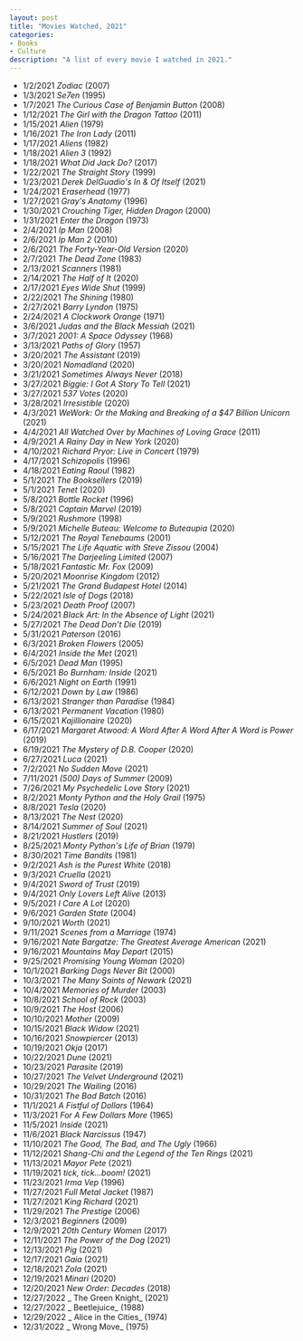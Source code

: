 ```yaml
---
layout: post
title: "Movies Watched, 2021"
categories:
- Books
- Culture
description: "A list of every movie I watched in 2021."
---
```


* 1/2/2021 _Zodiac_ (2007)
* 1/3/2021 _Se7en_ (1995)
* 1/7/2021 _The Curious Case of Benjamin Button_ (2008)
* 1/12/2021 _The Girl with the Dragon Tattoo_ (2011)
* 1/15/2021 _Alien_ (1979)
* 1/16/2021 _The Iron Lady_ (2011)
* 1/17/2021 _Aliens_ (1982)
* 1/18/2021 _Alien 3_ (1992)
* 1/18/2021 _What Did Jack Do?_ (2017)
* 1/22/2021 _The Straight Story_ (1999)
* 1/23/2021 _Derek DelGuadio's In & Of Itself_ (2021)
* 1/24/2021 _Eraserhead_ (1977)
* 1/27/2021 _Gray's Anatomy_ (1996)
* 1/30/2021 _Crouching Tiger, Hidden Dragon_ (2000)
* 1/31/2021 _Enter the Dragon_ (1973)
* 2/4/2021 _Ip Man_ (2008)
* 2/6/2021 _Ip Man 2_ (2010)
* 2/6/2021 _The Forty-Year-Old Version_ (2020)
* 2/7/2021 _The Dead Zone_ (1983)
* 2/13/2021 _Scanners_ (1981)
* 2/14/2021 _The Half of It_ (2020)
* 2/17/2021 _Eyes Wide Shut_ (1999)
* 2/22/2021 _The Shining_ (1980)
* 2/27/2021 _Barry Lyndon_ (1975)
* 2/24/2021 _A Clockwork Orange_ (1971)
* 3/6/2021 _Judas and the Black Messiah_ (2021)
* 3/7/2021 _2001: A Space Odyssey_ (1968)
* 3/13/2021 _Paths of Glory_ (1957)
* 3/20/2021 _The Assistant_ (2019)
* 3/20/2021 _Nomadland_ (2020)
* 3/21/2021 _Sometimes Always Never_ (2018)
* 3/27/2021 _Biggie: I Got A Story To Tell_ (2021)
* 3/27/2021 _537 Votes_ (2020)
* 3/28/2021 _Irresistible_ (2020)
* 4/3/2021 _WeWork: Or the Making and Breaking of a $47 Billion Unicorn_ (2021)
* 4/4/2021 _All Watched Over by Machines of Loving Grace_ (2011)
* 4/9/2021 _A Rainy Day in New York_ (2020)
* 4/10/2021 _Richard Pryor: Live in Concert_ (1979)
* 4/17/2021 _Schizopolis_ (1996)
* 4/18/2021 _Eating Raoul_ (1982)
* 5/1/2021 _The Booksellers_ (2019)
* 5/1/2021 _Tenet_ (2020)
* 5/8/2021 _Bottle Rocket_ (1996)
* 5/8/2021 _Captain Marvel_ (2019)
* 5/9/2021 _Rushmore_ (1998)
* 5/9/2021 _Michelle Buteau: Welcome to Buteaupia_ (2020)
* 5/12/2021 _The Royal Tenebaums_ (2001)
* 5/15/2021 _The Life Aquatic with Steve Zissou_ (2004)
* 5/16/2021 _The Darjeeling Limited_ (2007)
* 5/18/2021 _Fantastic Mr. Fox_ (2009)
* 5/20/2021 _Moonrise Kingdom_ (2012)
* 5/21/2021 _The Grand Budapest Hotel_ (2014)
* 5/22/2021 _Isle of Dogs_ (2018)
* 5/23/2021 _Death Proof_ (2007)
* 5/24/2021 _Black Art: In the Absence of Light_ (2021)
* 5/27/2021 _The Dead Don’t Die_ (2019)
* 5/31/2021 _Paterson_ (2016)
* 6/3/2021 _Broken Flowers_ (2005)
* 6/4/2021 _Inside the Met_ (2021)
* 6/5/2021 _Dead Man_ (1995)
* 6/5/2021 _Bo Burnham: Inside_ (2021)
* 6/6/2021 _Night on Earth_ (1991)
* 6/12/2021 _Down by Law_ (1986)
* 6/13/2021 _Stranger than Paradise_ (1984)
* 6/13/2021 _Permanent Vacation_ (1980)
* 6/15/2021 _Kajillionaire_ (2020)
* 6/17/2021 _Margaret Atwood: A Word After A Word After A Word is Power_ (2019)
* 6/19/2021 _The Mystery of D.B. Cooper_ (2020)
* 6/27/2021 _Luca_ (2021)
* 7/2/2021 _No Sudden Move_ (2021)
* 7/11/2021 _(500) Days of Summer_ (2009)
* 7/26/2021 _My Psychedelic Love Story_ (2021)
* 8/2/2021 _Monty Python and the Holy Grail_ (1975)
* 8/8/2021 _Tesla_ (2020)
* 8/13/2021 _The Nest_ (2020)
* 8/14/2021 _Summer of Soul_ (2021)
* 8/21/2021 _Hustlers_ (2019)
* 8/25/2021 _Monty Python's Life of Brian_ (1979)
* 8/30/2021 _Time Bandits_ (1981)
* 9/2/2021 _Ash is the Purest White_ (2018)
* 9/3/2021 _Cruella_ (2021)
* 9/4/2021 _Sword of Trust_ (2019)
* 9/4/2021 _Only Lovers Left Alive_ (2013)
* 9/5/2021 _I Care A Lot_ (2020)
* 9/6/2021 _Garden State_ (2004)
* 9/10/2021 _Worth_ (2021)
* 9/11/2021 _Scenes from a Marriage_ (1974)
* 9/16/2021 _Nate Bargatze: The Greatest Average American_ (2021)
* 9/16/2021 _Mountains May Depart_ (2015)
* 9/25/2021 _Promising Young Woman_ (2020)
* 10/1/2021 _Barking Dogs Never Bit_ (2000)
* 10/3/2021 _The Many Saints of Newark_ (2021)
* 10/4/2021 _Memories of Murder_ (2003)
* 10/8/2021 _School of Rock_ (2003)
* 10/9/2021 _The Host_ (2006)
* 10/10/2021 _Mother_ (2009)
* 10/15/2021 _Black Widow_ (2021)
* 10/16/2021 _Snowpiercer_ (2013)
* 10/19/2021 _Okja_ (2017)
* 10/22/2021 _Dune_ (2021)
* 10/23/2021 _Parasite_ (2019)
* 10/27/2021 _The Velvet Underground_ (2021)
* 10/29/2021 _The Wailing_ (2016)
* 10/31/2021 _The Bad Batch_ (2016)
* 11/1/2021 _A Fistful of Dollars_ (1964)
* 11/3/2021 _For A Few Dollars More_ (1965)
* 11/5/2021 _Inside_ (2021)
* 11/6/2021 _Black Narcissus_ (1947)
* 11/10/2021 _The Good, The Bad, and The Ugly_ (1966)
* 11/12/2021 _Shang-Chi and the Legend of the Ten Rings_ (2021)
* 11/13/2021 _Mayor Pete_ (2021)
* 11/19/2021 _tick, tick...boom!_ (2021)
* 11/23/2021 _Irma Vep_ (1996)
* 11/27/2021 _Full Metal Jacket_ (1987)
* 11/27/2021 _King Richard_ (2021)
* 11/29/2021 _The Prestige_ (2006)
* 12/3/2021 _Beginners_ (2009)
* 12/9/2021 _20th Century Women_ (2017)
* 12/11/2021 _The Power of the Dog_ (2021)
* 12/13/2021 _Pig_ (2021)
* 12/17/2021 _Gaia_ (2021)
* 12/18/2021 _Zola_ (2021)
* 12/19/2021 _Minari_ (2020)
* 12/20/2021 _New Order: Decades_ (2018)
* 12/27/2022 _ The Green Knight_ (2021)
* 12/27/2022 _ Beetlejuice_ (1988)
* 12/29/2022 _ Alice in the Cities_ (1974)
* 12/31/2022 _ Wrong Move_ (1975)
